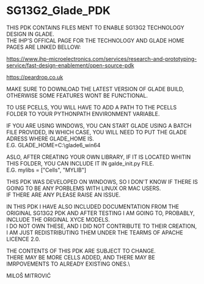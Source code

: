 # SG13G2_Glade_PDK
THIS PDK CONTAINS FILES MENT TO ENABLE SG13G2 TECHNOLOGY DESIGN IN GLADE.\
THE IHP'S OFFICAL PAGE FOR THE TECHNOLOGY AND GLADE HOME PAGES ARE LINKED BELLOW:

https://www.ihp-microelectronics.com/services/research-and-prototyping-service/fast-design-enablement/open-source-pdk

https://peardrop.co.uk

MAKE SURE TO DOWNLOAD THE LATEST VERSION OF GLADE BUILD, OTHERWISE SOME FEATURES WONT BE FUNCTIONAL.

TO USE PCELLS, YOU WILL HAVE TO ADD A PATH TO THE PCELLS FOLDER TO YOUR PYTHONPATH ENVIRONMENT VARIABLE.

IF YOU ARE USING WINDOWS, YOU CAN START GLADE USING A BATCH FILE PROVIDED, IN WHICH CASE, YOU WILL NEED TO PUT THE GLADE ADRESS WHERE GLADE_HOME IS.\
E.G. GLADE_HOME=C:\glade6_win64

ASLO, AFTER CREATING YOUR OWN LIBRARY, IF IT IS LOCATED WHITIN THIS FOLDER, YOU CAN INCLUDE IT IN galde_init.py FILE.\
E.G. mylibs = ["Cells", "MYLIB"]

THIS PDK WAS DEVELOPED ON WINDOWS, SO I DON'T KNOW IF THERE IS GOING TO BE ANY PORBLEMS WITH LINUX OR MAC USERS.\
IF THERE ARE ANY PLEASE RAISE AN ISSUE.

IN THIS PDK I HAVE ALSO INCLUDED DOCUMENTATION FROM THE ORIGINAL SG13G2 PDK AND AFTER TESTING I AM GOING TO, PROBABLY, INCLUDE THE ORIGINAL XYCE MODELS.\
I DO NOT OWN THESE, AND I DID NOT CONTRIBUTE TO THEIR CREATION, I AM JUST REDISTRIBUTING THEM UNDER THE TEARMS OF APACHE LICENCE 2.0.

THE CONTENTS OF THIS PDK ARE SUBJECT TO CHANGE.\
THERE MAY BE MORE CELLS ADDED, AND THERE MAY BE IMRPOVEMENTS TO ALREADY EXISTING ONES.\

MILOŠ MITROVIĆ
